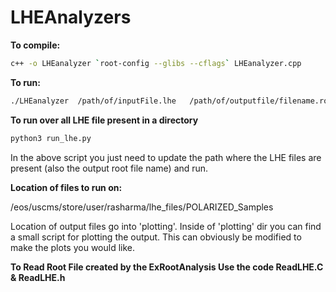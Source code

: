 LHEAnalyzers
============

**To compile:**

```bash
c++ -o LHEanalyzer `root-config --glibs --cflags` LHEanalyzer.cpp
```


**To run:**

```bash
./LHEanalyzer  /path/of/inputFile.lhe   /path/of/outputfile/filename.root
```

**To run over all LHE file present in a directory**

```bash
python3 run_lhe.py
```

In the above script you just need to update the path where the LHE files are present (also the output root file name) and run.

**Location of files to run on:**

/eos/uscms/store/user/rasharma/lhe_files/POLARIZED_Samples



Location of output files go into 'plotting'.  Inside of 'plotting' dir you can find a small script for plotting the output.  This can obviously be modified to make the plots you would like.


**To Read Root File created by the ExRootAnalysis Use the code ReadLHE.C & ReadLHE.h**

